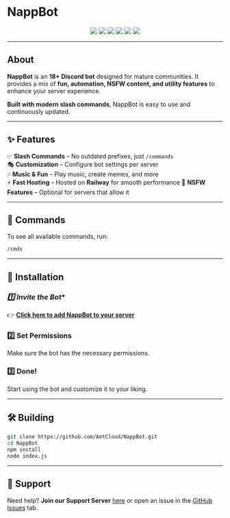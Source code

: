 # NappBot

<p align="center">
  <img src="https://img.shields.io/discord/123456789012345678?color=5865F2&logo=discord&logoColor=white" />
  <img src="https://img.shields.io/npm/v/your-package-name?color=blue&logo=npm" />
  <img src="https://img.shields.io/npm/dm/your-package-name?color=brightgreen" />
  <img src="https://img.shields.io/badge/Tests-No%20Status-lightgrey" />
  <img src="https://img.shields.io/github/last-commit/AetCloud/NappBot?color=green" />
  <img src="https://img.shields.io/codecov/c/github/AetCloud/NappBot?color=red" />
</p>

---

## About  

**NappBot** is an **18+ Discord bot** designed for mature communities. It provides a mix of **fun, automation, NSFW content, and utility features** to enhance your server experience.  

**Built with modern slash commands**, NappBot is easy to use and continuously updated.

---

## ✨ Features  

✅ **Slash Commands** – No outdated prefixes, just `/commands`  
🎭 **Customization** – Configure bot settings per server  
🎶 **Music & Fun** – Play music, create memes, and more  
⚡ **Fast Hosting** – Hosted on **Railway** for smooth performance
🔞 **NSFW Features** – Optional for servers that allow it 

---

## 📜 Commands  

To see all available commands, run:  

```sh
/cmds
```

---

## 🚀 Installation

### *1️⃣ Invite the Bot**  
👉 **[Click here to add NappBot to your server](https://discord.com/oauth2/authorize?client_id=765387268557897799)**  

### **2️⃣ Set Permissions**  
Make sure the bot has the necessary permissions.

### **3️⃣ Done!**  
Start using the bot and customize it to your liking.

---

## 🛠 Building

```sh
git clone https://github.com/AetCloud/NappBot.git
cd NappBot
npm install
node index.js
```

---

## 📢 Support

Need help? **Join our Support Server** [here](#) or open an issue in the [GitHub Issues](https://github.com/AetCloud/NappBot/issues) tab.  
